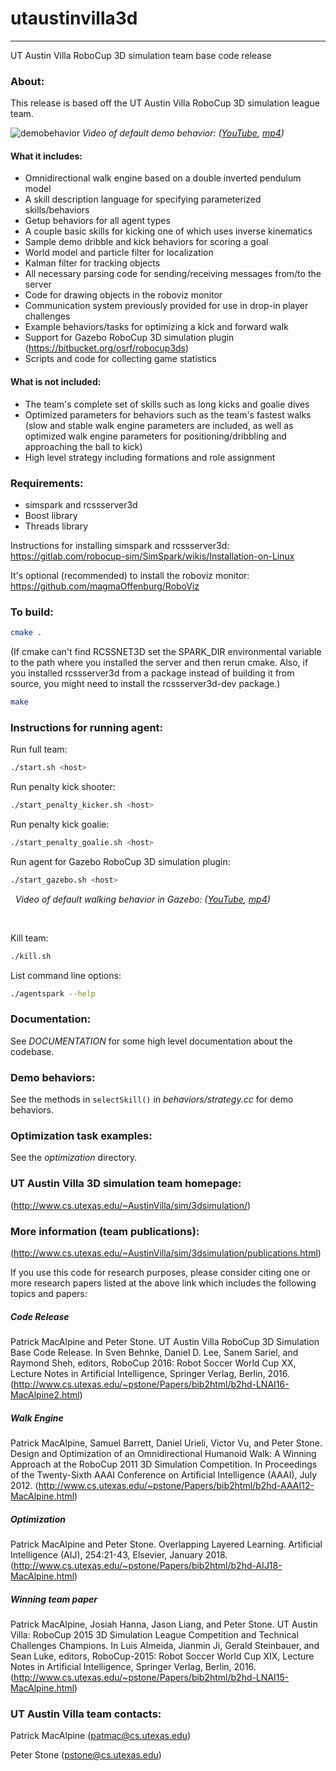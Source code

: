 # utaustinvilla3d
---
UT Austin Villa RoboCup 3D simulation team base code release

### About: 
This release is based off the UT Austin Villa RoboCup 3D simulation league team.  

![demobehavior](https://cloud.githubusercontent.com/assets/7802157/17454416/142ef6c4-5b5a-11e6-900d-7b4fe81beb79.png)
*Video of default demo behavior: ([YouTube](https://www.youtube.com/watch?v=b47enPRhFR4), [mp4](http://www.cs.utexas.edu/~AustinVilla/sim/3dsimulation/AustinVilla3DSimulationFiles/2016/videos/UTABaseCodeReleaseDemoBehavior.mp4))*

#### What it includes:
* Omnidirectional walk engine based on a double inverted pendulum model 
* A skill description language for specifying parameterized skills/behaviors
* Getup behaviors for all agent types
* A couple basic skills for kicking one of which uses inverse kinematics
* Sample demo dribble and kick behaviors for scoring a goal
* World model and particle filter for localization
* Kalman filter for tracking objects
* All necessary parsing code for sending/receiving messages from/to the server
* Code for drawing objects in the roboviz monitor
* Communication system previously provided for use in drop-in player challenges
* Example behaviors/tasks for optimizing a kick and forward walk
* Support for Gazebo RoboCup 3D simulation plugin (https://bitbucket.org/osrf/robocup3ds)
* Scripts and code for collecting game statistics

#### What is not included: 
* The team's complete set of skills such as long kicks and goalie dives
* Optimized parameters for behaviors such as the team's fastest walks (slow and stable walk engine parameters are included, as well as optimized walk engine parameters for positioning/dribbling and approaching the ball to kick)
* High level strategy including formations and role assignment


### Requirements:
* simspark and rcssserver3d
* Boost library
* Threads library

Instructions for installing simspark and rcssserver3d:
https://gitlab.com/robocup-sim/SimSpark/wikis/Installation-on-Linux

It's optional (recommended) to install the roboviz monitor:
https://github.com/magmaOffenburg/RoboViz


### To build:
```bash
cmake . 
```
 (If cmake can't find RCSSNET3D set the SPARK_DIR environmental variable to the path where you installed the server and then rerun cmake.  Also, if you installed rcssserver3d from a package instead of building it from source, you might need to install the rcssserver3d-dev package.)
 
```bash
make
```

### Instructions for running agent:
Run full team:
```bash
./start.sh <host>
```
Run penalty kick shooter:
```bash
./start_penalty_kicker.sh <host>
```
Run penalty kick goalie:
```bash
./start_penalty_goalie.sh <host>
```
Run agent for Gazebo RoboCup 3D simulation plugin:
```bash
./start_gazebo.sh <host>
```
&nbsp;&nbsp;*Video of default walking behavior in Gazebo: ([YouTube](https://www.youtube.com/watch?v=E3LTkFFt5eA), [mp4](http://www.cs.utexas.edu/~AustinVilla/sim/3dsimulation/AustinVilla3DSimulationFiles/2016/videos/GazeboWalk.mp4))*

&nbsp;

Kill team:
```bash
./kill.sh
```
List command line options:
```bash
./agentspark --help
```

### Documentation:
See *DOCUMENTATION* for some high level documentation about the codebase.


### Demo behaviors:
See the methods in `selectSkill()` in *behaviors/strategy.cc* for demo behaviors.


### Optimization task examples:
See the *optimization* directory.


### UT Austin Villa 3D simulation team homepage:
(http://www.cs.utexas.edu/~AustinVilla/sim/3dsimulation/)


### More information (team publications):
(http://www.cs.utexas.edu/~AustinVilla/sim/3dsimulation/publications.html)

If you use this code for research purposes, please consider citing one or more research papers listed at the above link which includes the following topics and papers:
##### Code Release
Patrick MacAlpine and Peter Stone. 
UT Austin Villa RoboCup 3D Simulation Base Code Release. 
In Sven Behnke, Daniel D. Lee, Sanem Sariel, and Raymond Sheh, editors, RoboCup 2016: Robot Soccer World Cup XX, Lecture Notes in Artificial Intelligence, Springer Verlag, Berlin, 2016.
(http://www.cs.utexas.edu/~pstone/Papers/bib2html/b2hd-LNAI16-MacAlpine2.html)

##### Walk Engine 
Patrick MacAlpine, Samuel Barrett, Daniel Urieli, Victor Vu, and Peter Stone. 
Design and Optimization of an Omnidirectional Humanoid Walk: A Winning Approach at the RoboCup 2011 3D Simulation Competition. 
In Proceedings of the Twenty-Sixth AAAI Conference on Artificial Intelligence (AAAI), July 2012.
(http://www.cs.utexas.edu/~pstone/Papers/bib2html/b2hd-AAAI12-MacAlpine.html)

##### Optimization 
Patrick MacAlpine and Peter Stone. 
Overlapping Layered Learning.
Artificial Intelligence (AIJ), 254:21-43, Elsevier, January 2018.
(http://www.cs.utexas.edu/~pstone/Papers/bib2html/b2hd-AIJ18-MacAlpine.html)

##### Winning team paper
Patrick MacAlpine, Josiah Hanna, Jason Liang, and Peter Stone. 
UT Austin Villa: RoboCup 2015 3D Simulation League Competition and Technical Challenges Champions. 
In Luis Almeida, Jianmin Ji, Gerald Steinbauer, and Sean Luke, editors, RoboCup-2015: Robot Soccer World Cup XIX, Lecture Notes in Artificial Intelligence, Springer Verlag, Berlin, 2016.
(http://www.cs.utexas.edu/~pstone/Papers/bib2html/b2hd-LNAI15-MacAlpine.html)


### UT Austin Villa team contacts:

Patrick MacAlpine (patmac@cs.utexas.edu)

Peter Stone (pstone@cs.utexas.edu)